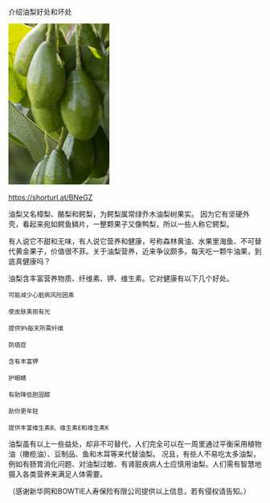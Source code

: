 介绍油梨好处和坏处


![介绍油梨好处和坏处](https://github.com/ywangnccu/ywang/blob/main/images/Avocado.png)

https://shorturl.at/BNeGZ


油梨又名樟梨、酪梨和鳄梨，为鳄梨属常绿乔木油梨树果实。 因为它有坚硬外壳，看起来宛如鳄鱼鳞片，一整颗果子又像鸭梨，所以一些人称它鳄梨。

有人说它不甜和无味，有人说它营养和健康，号称森林黄油、水果里海鱼、不可替代黄金果子，价值很不菲。关于油梨营养，近来争议颇多。每天吃一颗牛油果，到底真健康吗？

油梨含丰富营养物质、纤维素、钾、维生素。它对健康有以下几个好处。

    可能减少心脏病风险因素

    使皮肤美丽有光

    提供9%每天所需纤维

    防癌症

    含有丰富钾

    护眼睛

    有助降低胆固醇

    助你更年轻

    提供丰富维生素B、维生素E和维生素K

油梨虽有以上一些益处，却非不可替代，人们完全可以在一周里通过平衡采用植物油（橄榄油）、豆制品、鱼和木耳等来代替油梨。
况且，有些人不易吃太多油梨，例如有肠胃消化问题、对油梨过敏、有肾脏疾病人士应慎用油梨。人们需有智慧地摄入各类营养来满足人体需要。


（感谢新华网和BOWTIE人寿保险有限公司提供以上信息，若有侵权请告知。）
